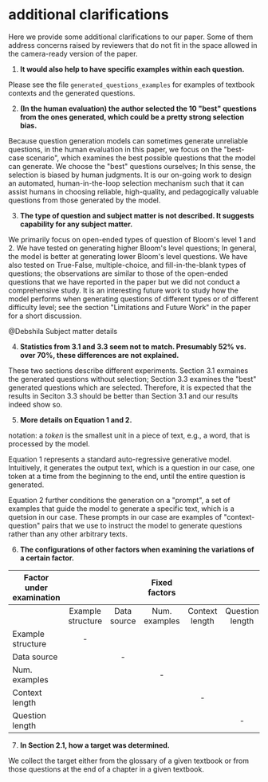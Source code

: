 # additional clarifications

Here we provide some additional clarifications to our paper. Some of them address concerns raised by reviewers that do not fit in the space allowed in the camera-ready version of the paper.

1. **It would also help to have specific examples within each question.**

Please see the file `generated_questions_examples` for examples of textbook contexts and the generated questions.

2. **(In the human evaluation) the author selected the 10 "best" questions from the ones generated, which could be a pretty strong selection bias.**

Because question generation models can sometimes generate unreliable questions, in the human evaluation in this paper, we focus on the "best-case scenario", which examines the best possible questions that the model can generate. We choose the "best" questions ourselves; In this sense, the selection is biased by human judgments. It is our on-going work to design an automated, human-in-the-loop selection mechanism such that it can assist humans in choosing reliable, high-quality, and pedagogically valuable questions from those generated by the model.

3. **The type of question and subject matter is not described. It suggests capability for any subject matter.**

We primarily focus on open-ended types of question of Bloom's level 1 and 2. We have tested on generating higher Bloom's level questions; In general, the model is better at generating lower Bloom's level questions. We have also tested on True-False, multiple-choice, and fill-in-the-blank types of questions; the observations are similar to those of the open-ended questions that we have reported in the paper but we did not conduct a comprehensive study. It is an interesting future work to study how the model performs when generating questions of different types or of different difficulty level; see the section "Limitations and Future Work" in the paper for a short discussion.

@Debshila Subject matter details 

4. **Statistics from 3.1 and 3.3 seem not to match. Presumably 52% vs. over 70%, these differences are not explained.**

These two sections describe different experiments. Section 3.1 exmaines the generated questions without selection; Section 3.3 examines the "best" generated questions which are selected. Therefore, it is expected that the results in Seciton 3.3 should be better than Section 3.1 and our results indeed show so.

5. **More details on Equation 1 and 2.**

notation: a *token* is the smallest unit in a piece of text, e.g., a word, that is processed by the model.

Equation 1 represents a standard auto-regressive generative model. Intuitively, it generates the output text, which is a question in our case, one token at a time from the beginning to the end, until the entire question is generated.

Equation 2 further conditions the generation on a "prompt", a set of examples that guide the model to generate a specific text, which is a quetsion in our case. These prompts in our case are examples of "context-question" pairs that we use to instruct the model to generate questions rather than any other arbitrary texts.

6. **The configurations of other factors when examining the variations of a certain factor.**

| Factor under examination |                   |             | Fixed factors |                |                 |
|--------------------------|:-----------------:|:-----------:|:-------------:|:--------------:|:---------------:|
|                          | Example structure | Data source | Num. examples | Context length | Question length |
| Example structure        |         -         |             |               |                |                 |
| Data source              |                   |      -      |               |                |                 |
| Num. examples            |                   |             |       -       |                |                 |
| Context length           |                   |             |               |        -       |                 |
| Question length          |                   |             |               |                |        -        |

7. **In Section 2.1, how a target was determined.**

We collect the target either from the glossary of a given textbook or from those questions at the end of a chapter in a given textbook.

